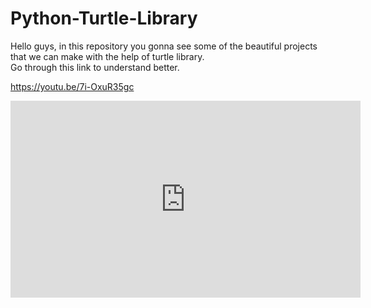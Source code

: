 # Python-Turtle-Library
Hello guys, in this repository you gonna see some of the beautiful projects that we can make with the help of turtle library.<br>
Go through this link to understand better.<br>

https://youtu.be/7i-OxuR35gc

<iframe width="560" height="315" src="https://www.youtube.com/embed/-K4YIj-kCBY" title="YouTube video player" frameborder="0" allow="accelerometer; autoplay; clipboard-write; encrypted-media; gyroscope; picture-in-picture" allowfullscreen></iframe>
